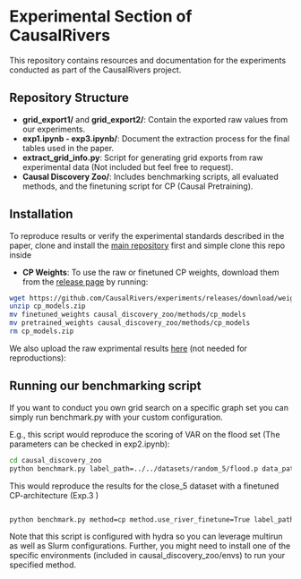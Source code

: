 
# Experimental Section of CausalRivers

This repository contains resources and documentation for the experiments conducted as part of the CausalRivers project.

## Repository Structure

- **grid_export1/** and **grid_export2/**: Contain the exported raw values from our experiments.
- **exp1.ipynb - exp3.ipynb/**: Document the extraction process for the final tables used in the paper.
- **extract_grid_info.py**: Script for generating grid exports from raw experimental data (Not included but feel free to request).
- **Causal Discovery Zoo/**: Includes benchmarking scripts, all evaluated methods, and the finetuning script for CP (Causal Pretraining).







## Installation
To reproduce results or verify the experimental standards described in the paper, clone and install the [main repository](https://github.com/CausalRivers/causalrivers/) first and simple clone this repo inside

- **CP Weights**: To use the raw or finetuned CP weights, download them from the [release page](https://github.com/CausalRivers/experiments/releases) by running:

```bash
wget https://github.com/CausalRivers/experiments/releases/download/weights/cp_models.zip
unzip cp_models.zip
mv finetuned_weights causal_discovery_zoo/methods/cp_models
mv pretrained_weights causal_discovery_zoo/methods/cp_models
rm cp_models.zip
```
We also upload the raw exprimental results [here](https://github.com/CausalRivers/causalrivers/](https://zenodo.org/records/16797284?token=eyJhbGciOiJIUzUxMiJ9.eyJpZCI6IjhiMDc4YTEyLWY0MTAtNDk4MS05NmU5LTkwYTNhYWI3NWRhYiIsImRhdGEiOnt9LCJyYW5kb20iOiI2MDVlMjliNzAxNjI5ZTM3ZjYxMWE5Y2M3NTQyNGM4ZSJ9.pH4yqfkiT5ZTe3IcwsQC3CVQc27DjZCKJA16kqz14YgNY__9fVy_76SYEpnwBRsQbaraQB-ffm6hEQ6Putaaag)) (not needed for reproductions): 


## Running our benchmarking script

If you want to conduct you own grid search on a specific graph set you can simply run benchmark.py with your custom configuration.

E.g., this script would reproduce the scoring of VAR on the flood set (The parameters can be checked in exp2.ipynb):

```bash
cd causal_discovery_zoo
python benchmark.py label_path=../../datasets/random_5/flood.p data_path=../../product/rivers_ts_flood.csv method=var data_preprocess.normalize=False data_preprocess.resolution=15min method.max_lag=5 method.var_absolute_values=False
```


This would reproduce the results for the close_5 dataset with a finetuned CP-architecture (Exp.3 )
```bash

python benchmark.py method=cp method.use_river_finetune=True label_path="../../datasets/close_5/east.p" data_preprocess.resolution="12H" data_preprocess.normalize=False
```



Note that this script is configured with hydra so you can leverage multirun as well as Slurm configurations.
Further, you might need to install one of the specific environments (included in causal_discovery_zoo/envs) to run your specified method.
